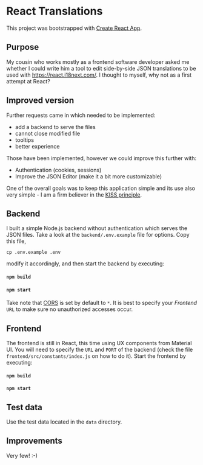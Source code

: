 # React Translations

This project was bootstrapped with [Create React App](https://github.com/facebook/create-react-app).

## Purpose

My cousin who works mostly as a frontend software developer asked me whether I could write him a tool to edit side-by-side JSON translations to be used with https://react.i18next.com/. I thought to myself, why not as a first attempt at React?

## Improved version

Further requests came in which needed to be implemented:

* add a backend to serve the files
* cannot close modified file
* tooltips
* better experience

Those have been implemented, however we could improve this further with:

* Authentication (cookies, sessions)
* Improve the JSON Editor (make it a bit more customizable)

One of the overall goals was to keep this application simple and its use also very simple - I am a firm believer in the [KISS principle](https://en.wikipedia.org/wiki/KISS_principle).

## Backend

I built a simple Node.js backend without authentication which serves the JSON files. Take a look at the `backend/.env.example` file for options. Copy this file,

`cp .env.example .env`

modify it accordingly, and then start the backend by executing:

#### `npm build`

#### `npm start`

Take note that [CORS](https://en.wikipedia.org/wiki/Cross-origin_resource_sharing) is set by default to `*`. It is best to specify your *Frontend* `URL` to make sure no unauthorized accesses occur.

## Frontend

The frontend is still in React, this time using UX components from Material UI. You will need to specify the `URL` and `PORT` of the backend (check the file `frontend/src/constants/index.js` on how to do it).
Start the frontend by executing:

#### `npm build`

#### `npm start`

## 

## Test data

Use the test data located in the `data` directory.

## Improvements

Very few! :-)
